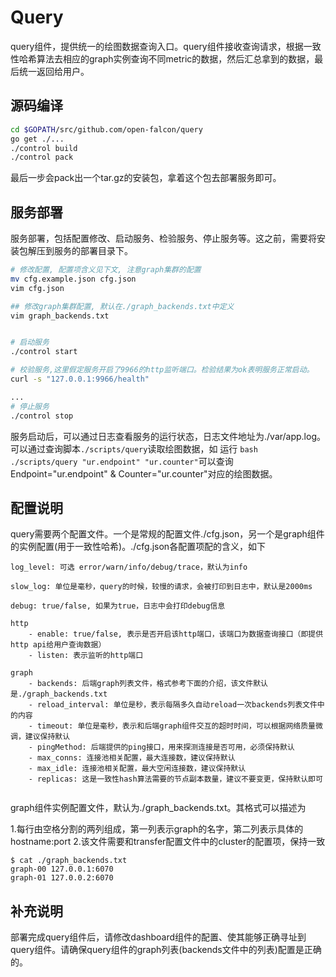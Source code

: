 # Query
query组件，提供统一的绘图数据查询入口。query组件接收查询请求，根据一致性哈希算法去相应的graph实例查询不同metric的数据，然后汇总拿到的数据，最后统一返回给用户。

## 源码编译

```bash
cd $GOPATH/src/github.com/open-falcon/query
go get ./...
./control build
./control pack
```

最后一步会pack出一个tar.gz的安装包，拿着这个包去部署服务即可。

## 服务部署
服务部署，包括配置修改、启动服务、检验服务、停止服务等。这之前，需要将安装包解压到服务的部署目录下。

```bash
# 修改配置, 配置项含义见下文, 注意graph集群的配置
mv cfg.example.json cfg.json
vim cfg.json

## 修改graph集群配置, 默认在./graph_backends.txt中定义
vim graph_backends.txt


# 启动服务
./control start

# 校验服务,这里假定服务开启了9966的http监听端口。检验结果为ok表明服务正常启动。
curl -s "127.0.0.1:9966/health"

...
# 停止服务
./control stop

```
服务启动后，可以通过日志查看服务的运行状态，日志文件地址为./var/app.log。可以通过查询脚本```./scripts/query```读取绘图数据，如 运行 ```bash ./scripts/query "ur.endpoint" "ur.counter"```可以查询Endpoint="ur.endpoint" & Counter="ur.counter"对应的绘图数据。

## 配置说明
query需要两个配置文件。一个是常规的配置文件./cfg.json，另一个是graph组件的实例配置(用于一致性哈希)。./cfg.json各配置项配的含义，如下

```
log_level: 可选 error/warn/info/debug/trace，默认为info

slow_log: 单位是毫秒，query的时候，较慢的请求，会被打印到日志中，默认是2000ms

debug: true/false, 如果为true，日志中会打印debug信息

http
    - enable: true/false, 表示是否开启该http端口，该端口为数据查询接口（即提供http api给用户查询数据）
    - listen: 表示监听的http端口

graph
    - backends: 后端graph列表文件，格式参考下面的介绍，该文件默认是./graph_backends.txt
    - reload_interval: 单位是秒，表示每隔多久自动reload一次backends列表文件中的内容
    - timeout: 单位是毫秒，表示和后端graph组件交互的超时时间，可以根据网络质量微调，建议保持默认
    - pingMethod: 后端提供的ping接口，用来探测连接是否可用，必须保持默认
    - max_conns: 连接池相关配置，最大连接数，建议保持默认
    - max_idle: 连接池相关配置，最大空闲连接数，建议保持默认
    - replicas: 这是一致性hash算法需要的节点副本数量，建议不要变更，保持默认即可
  
```

graph组件实例配置文件，默认为./graph_backends.txt。其格式可以描述为

1.每行由空格分割的两列组成，第一列表示graph的名字，第二列表示具体的hostname:port
2.该文件需要和transfer配置文件中的cluster的配置项，保持一致

```
$ cat ./graph_backends.txt
graph-00 127.0.0.1:6070
graph-01 127.0.0.2:6070
```

## 补充说明
部署完成query组件后，请修改dashboard组件的配置、使其能够正确寻址到query组件。请确保query组件的graph列表(backends文件中的列表)配置是正确的。